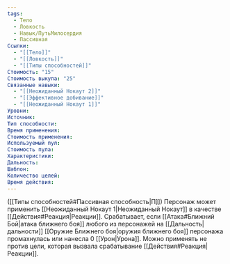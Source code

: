 ```yaml
---
tags:
  - Тело
  - Ловкость
  - Навык/ПутьМилосердия
  - Пассивная
Ссылки:
  - "[[Тело]]"
  - "[[Ловкость]]"
  - "[[Типы способностей]]"
Стоимость: "15"
Стоимость выкупа: "25"
Связанные навыки:
  - "[[Неожиданный Нокаут 2]]"
  - "[[Эффективное добивание]]"
  - "[[Неожиданный Нокаут 1]]"
Уровни:
Источник:
Тип способности:
Время применения:
Стоимость применения:
Используемый пул:
Стоимость пула:
Характеристики:
Дальность:
Шаблон:
Количество целей:
Время действия:
---
```

([[Типы способностей#Пассивная способность|П]]) Персонаж может применить [[Неожиданный Нокаут 1|Неожиданный Нокаут]] в качестве [[Действия#Реакция|Реакции]]. Срабатывает, если [[Атака#Ближний Бой|атака ближнего боя]] любого из персонажей на [[Дальность|дальности]] [[Оружие Ближнего боя|оружия ближнего боя]] персонажа промахнулась или нанесла 0 [[Урон|Урона]]. Можно применять не против цели, которая вызвала срабатывание [[Действия#Реакция|Реакции]].  